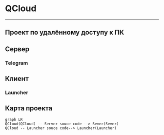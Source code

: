 # QCloud
****
## Проект по удалённому доступу к ПК

## Сервер

### Telegram

## Клиент

### Launcher

## Карта проекта
```mermaid
graph LR
QCloud(QCloud) -- Server souce code --> Sever(Sever)
QCloud -- Launcher souce code--> Launcher(Launcher)
```
